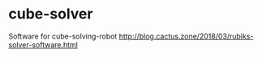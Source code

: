 # cube-solver
Software for cube-solving-robot
http://blog.cactus.zone/2018/03/rubiks-solver-software.html 

